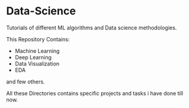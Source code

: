 # Data-Science
Tutorials of different ML algorithms and Data science methodologies.

This Repository Contains:
- Machine Learning
- Deep Learning
- Data Visualization
- EDA

and few others.

All these Directories contains specific projects and tasks i have done till now.




